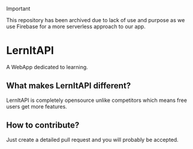 > [!IMPORTANT]
> This repository has been archived due to lack of use and purpose as we use Firebase for a more serverless approach to our app.

# LernItAPI

A WebApp dedicated to learning.

## What makes LernItAPI different?

LernItAPI is completely opensource unlike competitors which means free users get more features.

## How to contribute?

Just create a detailed pull request and you will probably be accepted.


